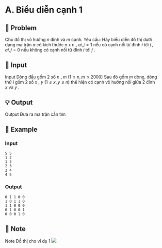 # A. Biểu diễn cạnh 1

## 📖 Problem

Cho đồ thị vô hướng
$n$
đỉnh và
$m$
cạnh.
Yêu cầu:
Hãy biểu diễn đồ thị dưới dạng ma trận
$a$
có kích thước
$n$
x
$n$
,
$ai,j= 1$
nếu có cạnh nối từ đỉnh
$i$
tới
$j$
,
$ai,j= 0$
nếu không có cạnh nối từ đỉnh
$i$
tới
$j$
.


## 🧩 Input

Input
Dòng đầu gồm
$2$
số
$n$
,
$m$
$(1 ≤n,m≤ 2000)$
Sau đó gồm
$m$
dòng, dòng thứ
$i$
gồm
$2$
số
$x$
,
$y$
$(1 ≤x,y≤n)$
thể hiện có cạnh vô hướng nối giữa
$2$
đỉnh
$x$
và
$y$
.


## 💡 Output

Output
Đưa ra ma trận cần tìm


## 🧠 Example

### Input

```text
5 5
1 2
1 3
2 3
2 4
4 5
```

### Output

```text
0 1 1 0 0 
1 0 1 1 0 
1 1 0 0 0 
0 1 0 0 1 
0 0 0 1 0
```



## 📝 Note

Note
Đồ thị cho ví dụ
$1$
![](https://espresso.codeforces.com/49e92195cbd7eb8a4072ec830d32ea1196f8176e.png)

